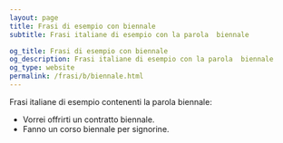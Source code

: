 ```yaml
---
layout: page
title: Frasi di esempio con biennale 
subtitle: Frasi italiane di esempio con la parola  biennale

og_title: Frasi di esempio con biennale 
og_description: Frasi italiane di esempio con la parola  biennale
og_type: website
permalink: /frasi/b/biennale.html
---
```


Frasi italiane di esempio contenenti la parola biennale:


- Vorrei offrirti un contratto biennale.
- Fanno un corso biennale per signorine.
